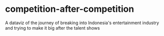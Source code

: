 # competition-after-competition
A dataviz of the journey of breaking into Indonesia's entertainment industry and trying to make it big after the talent shows
